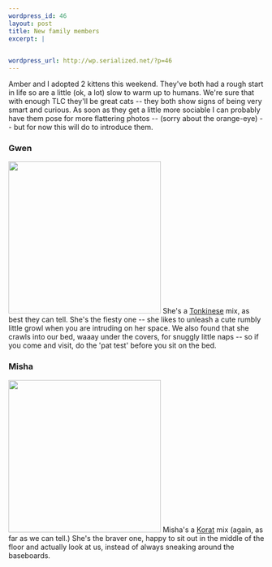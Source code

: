 ```yaml
--- 
wordpress_id: 46
layout: post
title: New family members
excerpt: |
  

wordpress_url: http://wp.serialized.net/?p=46
---
```

Amber and I adopted 2 kittens this weekend. They've both had a rough start in life so are a little (ok, a lot) slow to warm up to humans. We're sure that with enough TLC they'll be great cats -- they both show signs of being very smart and curious. As soon as they get a little more sociable I can probably have them pose for more flattering photos -- (sorry about the orange-eye) -- but for now this will do to introduce them.

### Gwen
<img src="http://serialized.net/gwen-small.jpg" width=300/>
She's a <a href="http://animal.discovery.com/guides/cats/selector/profile.jsp?id=4080">Tonkinese</a> mix, as best they can tell. She's the fiesty one -- she likes to unleash a cute rumbly little growl when you are intruding on her space. We also found that she crawls into our bed, waaay under the covers, for snuggly little naps -- so if you come and visit, do the 'pat test' before you sit on the bed.

### Misha
<img src="http://serialized.net/misha-small.jpg" width=300/>
Misha's a <a href="http://animal.discovery.com/guides/cats/selector/profile.jsp?id=3020">Korat</a> mix (again, as far as we can tell.) She's the braver one, happy to sit out in the middle of the floor and actually look at us, instead of always sneaking around the baseboards.
